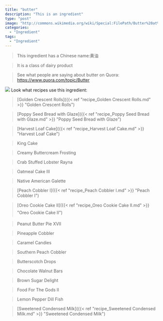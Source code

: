 ```yaml
---
title: "butter"
description: "This is an ingredient"
type: "post"
image: "http://commons.wikimedia.org/wiki/Special:FilePath/Butter%20at%20the%20Borough%20Market.jpg"
categories: 
  - "Ingredient"
tags: 
  - "Ingredient"
---
```



>This ingredient has a Chinese name:黄油

> It is a class of dairy product

> See what people are saying about butter on Quora:
https://www.quora.com/topic/Butter

![](../images/ingredient.jpg)
Look what recipes use this ingredient:

> [Golden Crescent Rolls]({{< ref "recipe_Golden Crescent Rolls.md" >}} "Golden Crescent Rolls")

> [Poppy Seed Bread with Glaze]({{< ref "recipe_Poppy Seed Bread with Glaze.md" >}} "Poppy Seed Bread with Glaze")

> [Harvest Loaf Cake]({{< ref "recipe_Harvest Loaf Cake.md" >}} "Harvest Loaf Cake")

> King Cake

> Creamy Buttercream Frosting

> Crab Stuffed Lobster Rayna

> Oatmeal Cake III

> Native American Galette

> [Peach Cobbler I]({{< ref "recipe_Peach Cobbler I.md" >}} "Peach Cobbler I")

> [Oreo Cookie Cake II]({{< ref "recipe_Oreo Cookie Cake II.md" >}} "Oreo Cookie Cake II")

> Peanut Butter Pie XVII

> Pineapple Cobbler

> Caramel Candies

> Southern Peach Cobbler

> Butterscotch Drops

> Chocolate Walnut Bars

> Brown Sugar Delight

> Food For The Gods II

> Lemon Pepper Dill Fish

> [Sweetened Condensed Milk]({{< ref "recipe_Sweetened Condensed Milk.md" >}} "Sweetened Condensed Milk")


